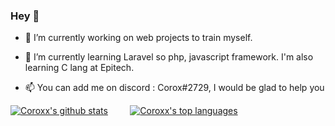 ### Hey 👋


- 🔭 I’m currently working on web projects to train myself. 

- 🌱 I’m currently learning Laravel so php, javascript framework. I'm also learning C lang at Epitech.

- 📫 You can add me on discord : Corox#2729, I would be glad to help you


[![Coroxx's github stats](https://github-readme-stats.vercel.app/api?username=Coroxx&theme=gotham)](https://github.com/anuraghazra/github-readme-stats)&nbsp;&nbsp;&nbsp;&nbsp;&nbsp;&nbsp;&nbsp;&nbsp;   [![Coroxx's top languages](https://github-readme-stats.vercel.app/api/top-langs/?username=Coroxx&theme=gotham)](https://github.com/anuraghazra/github-readme-stats)
